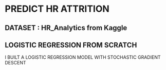 # PREDICT HR ATTRITION 
## DATASET : HR_Analytics from Kaggle 
## LOGISTIC REGRESSION FROM SCRATCH

I BUILT A LOGISTIC REGRESSION MODEL WITH STOCHASTIC GRADIENT DESCENT
